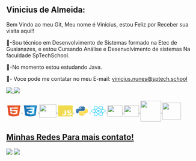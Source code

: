 ## Vinicius de Almeida:

Bem Vindo ao meu Git, Meu nome é Vinicius, estou Feliz por Receber sua visita aqui!!

🌱-Sou técnico em Desenvolvimento de Sistemas formado na Etec de Guaianazes, e estou Cursando Análise e Desenvolvimento de sistemas Na faculdade SpTechSchool.

👀-No momento estou estudando Java.

📧- Voce pode me contatar no meu E-mail: vinicius.nunes@sptech.school

<div align="left">
  <a href="https://github.com/VinyProgramador">
  <img height="180em" src="https://github-readme-stats.vercel.app/api?username=VinyProgramador&show_icons=false&theme=clear&include_all_commits=true&count_private=true"/>
  <img height="180em" src="https://github-readme-stats.vercel.app/api/top-langs/?username=VinyProgramador&layout=compact&langs_count=7&theme=clear"/>
</div>
  
<div style="display: inline_block"><br>
 <img align="center" height="30" width="40" src="https://raw.githubusercontent.com/devicons/devicon/master/icons/html5/html5-original.svg">
 <img align="center" height="30" width="40" src="https://raw.githubusercontent.com/devicons/devicon/master/icons/css3/css3-original.svg">
 <img align="center" height="35" width="45" src="https://cdn.jsdelivr.net/gh/devicons/devicon/icons/php/php-original.svg" />
 <img align="center" height="30" width="40" src="https://raw.githubusercontent.com/devicons/devicon/master/icons/javascript/javascript-plain.svg">
 <img align="center" height="30" width="40" src="https://raw.githubusercontent.com/devicons/devicon/master/icons/python/python-original.svg">
 <img align="center" height="30" width="40" src="https://raw.githubusercontent.com/devicons/devicon/master/icons/react/react-original.svg">
 <img align="center" height="30" width="40" src="https://cdn.jsdelivr.net/gh/devicons/devicon/icons/flutter/flutter-original.svg" />
 <img align="center" height="30" width="40" src="https://cdn.jsdelivr.net/gh/devicons/devicon/icons/dart/dart-original.svg" />
 <img align="center" height="55" width="55" src="https://cdn.jsdelivr.net/gh/devicons/devicon/icons/nodejs/nodejs-original-wordmark.svg" />
 <img align="center" height="45" width="50" src="https://cdn.jsdelivr.net/gh/devicons/devicon/icons/java/java-original.svg" />


</div>  

## Minhas Redes Para mais contato!
<div> 
 <a href="https://www.linkedin.com/in/vin%C3%ADcius-almeida-52144420b/" target="_blank"><img src="https://img.shields.io/badge/-LinkedIn-%230077B5?style=for-the-badge&logo=linkedin&logoColor=white" target="_blank"></a> 
 <a href=""></a>
 <a href = "mailto:vinicius.nunes@sptech.school"><img src="https://img.shields.io/badge/-Gmail-%23333?style=for-the-badge&logo=gmail&logoColor=white" target="_blank"></a>
